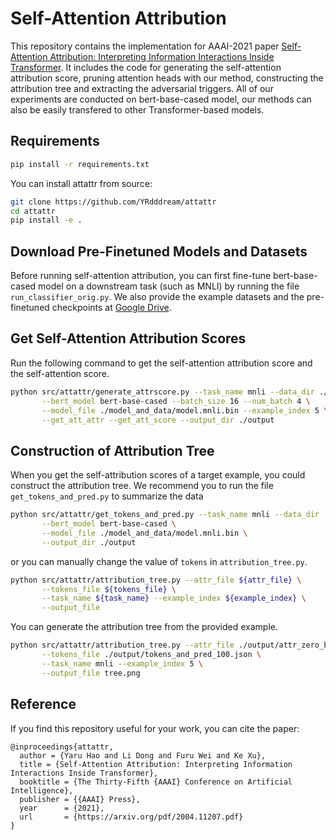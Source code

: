 # Self-Attention Attribution

This repository contains the implementation for AAAI-2021 paper [Self-Attention Attribution: Interpreting Information Interactions Inside Transformer](https://arxiv.org/pdf/2004.11207.pdf). It includes the code for generating the self-attention attribution score, pruning attention heads with our method, constructing the attribution tree and extracting the adversarial triggers. All of our experiments are conducted on bert-base-cased model, our methods can also be easily transfered to other Transformer-based models.

## Requirements
```bash
pip install -r requirements.txt
```

You can install attattr from source:
```bash
git clone https://github.com/YRdddream/attattr
cd attattr
pip install -e .
```

## Download Pre-Finetuned Models and Datasets

Before running self-attention attribution, you can first fine-tune bert-base-cased model on a downstream task (such as MNLI) by running the file `run_classifier_orig.py`.
We also provide the example datasets and the pre-finetuned checkpoints at [Google Drive](https://drive.google.com/file/d/1L8iI2wWSF6aVtYsJ9BtdQmEGbpnpE3dW/view?usp=sharing).

## Get Self-Attention Attribution Scores
Run the following command to get the self-attention attribution score and the self-attention score.
```bash
python src/attattr/generate_attrscore.py --task_name mnli --data_dir ./model_and_data/mnli_data \
       --bert_model bert-base-cased --batch_size 16 --num_batch 4 \
       --model_file ./model_and_data/model.mnli.bin --example_index 5 \
       --get_att_attr --get_att_score --output_dir ./output
```

## Construction of Attribution Tree
When you get the self-attribution scores of a target example, you could construct the attribution tree.
We recommend you to run the file `get_tokens_and_pred.py` to summarize the data
```bash
python src/attattr/get_tokens_and_pred.py --task_name mnli --data_dir ./model_and_data/mnli_data \
       --bert_model bert-base-cased \
       --model_file ./model_and_data/model.mnli.bin \
       --output_dir ./output
```

or you can manually change the value of `tokens` in `attribution_tree.py`.
```bash
python src/attattr/attribution_tree.py --attr_file ${attr_file} \
       --tokens_file ${tokens_file} \
       --task_name ${task_name} --example_index ${example_index} \
       --output_file
```

You can generate the attribution tree from the provided example.
```bash
python src/attattr/attribution_tree.py --attr_file ./output/attr_zero_base_exp5.json \
       --tokens_file ./output/tokens_and_pred_100.json \
       --task_name mnli --example_index 5 \
       --output_file tree.png
```

## Reference
If you find this repository useful for your work, you can cite the paper:

```
@inproceedings{attattr,
  author = {Yaru Hao and Li Dong and Furu Wei and Ke Xu},
  title = {Self-Attention Attribution: Interpreting Information Interactions Inside Transformer},
  booktitle = {The Thirty-Fifth {AAAI} Conference on Artificial Intelligence},
  publisher = {{AAAI} Press},
  year      = {2021},
  url       = {https://arxiv.org/pdf/2004.11207.pdf}
}
```
